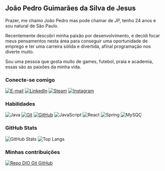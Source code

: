 ## João Pedro Guimarães da Silva de Jesus

Prazer, me chamo João Pedro mas pode chamar de JP, tenho 24 anos e sou natural de São Paulo.

Recentemente descobri minha paixão por desenvolvimento, e decidi focar meus pensamentos nesta área para conseguir uma oportunidade de emprego e ter uma carreira sólida e divertida, afinal programação nos diverte muito.

Sou uma pessoa que gosta muito de games, futebol, praia e academia, essas são as paixões da minha vida.

### Conecte-se comigo
[![E-mail](https://img.shields.io/badge/-Email-000?style=for-the-badge&logo=microsoft-outlook&logoColor=E94D5F)](mailto:joaopedro.jusus@gmail.com)
[![LinkedIn](https://img.shields.io/badge/-LinkedIn-000?style=for-the-badge&logo=linkedin&logoColor=30A3DC)](https://www.linkedin.com/in/joao-pedro-guimar%C3%A3es-77697b150/)
[![Steam](https://img.shields.io/badge/Steam-000000?style=for-the-badge&logo=steam&logoColor=white)](https://steamcommunity.com/profiles/76561199165881237/)
[![Instagram](https://img.shields.io/badge/-Instagram-000?style=for-the-badge&logo=instagram&logoColor=30A3DC)](https://www.instagram.com/joaopguima__/)


### Habilidades
![Java](https://img.shields.io/badge/Java-000?style=for-the-badge&logo=java)
[![Git](https://img.shields.io/badge/Git-000?style=for-the-badge&logo=git&logoColor=E94D5F)](https://git-scm.com/doc) 
[![GitHub](https://img.shields.io/badge/GitHub-000?style=for-the-badge&logo=github&logoColor=30A3DC)](https://docs.github.com/)
![JavaScript](https://img.shields.io/badge/JavaScript-000?style=for-the-badge&logo=JavaScript)
![React](https://img.shields.io/badge/React-000?style=for-the-badge&logo=React)
![Spring](https://img.shields.io/badge/Spring-000?style=for-the-badge&logo=Spring)
![MySQÇ](https://img.shields.io/badge/MySQL-000?style=for-the-badge&logo=MySql)


### GitHub Stats
![GitHub Stats](https://github-readme-stats.vercel.app/api?username=joaopguima&theme=transparent&bg_color=000&border_color=30A3DC&show_icons=true&icon_color=30A3DC&title_color=E94D5F&text_color=FFF&hide_title=true&hide=stars)
![Top Langs](https://github-readme-stats-git-masterrstaa-rickstaa.vercel.app/api/top-langs/?username=joaopguima&layout=compact&bg_color=000&border_color=30A3DC&title_color=E94D5F&text_color=FFF)

### Minhas contribuições
[![Repo DIO Git GitHub](https://github-readme-stats.vercel.app/api/pin/?username=joaopguima&repo=dio-lab-open-source&bg_color=000&border_color=30A3DC&show_icons=true&icon_color=30A3DC&title_color=E94D5F&text_color=FFF)](https://github.com/elidianaandrade/dio-lab-open-source)
